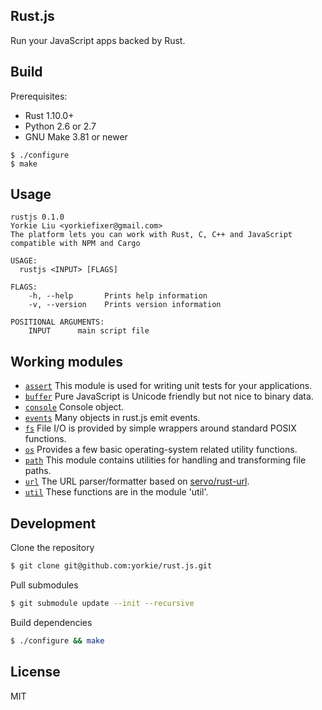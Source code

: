 
Rust.js
-------------

Run your JavaScript apps backed by Rust.

Build
-------------

Prerequisites:

- Rust 1.10.0+
- Python 2.6 or 2.7
- GNU Make 3.81 or newer

```
$ ./configure
$ make
```

Usage
-------------

```
rustjs 0.1.0
Yorkie Liu <yorkiefixer@gmail.com>
The platform lets you can work with Rust, C, C++ and JavaScript compatible with NPM and Cargo

USAGE:
  rustjs <INPUT> [FLAGS]

FLAGS:
    -h, --help       Prints help information
    -v, --version    Prints version information

POSITIONAL ARGUMENTS:
    INPUT      main script file
```

Working modules
--------------

- [`assert`](src/builtin/assert.rs) This module is used for writing unit tests for your applications.
- [`buffer`](src/builtin/buffer.rs) Pure JavaScript is Unicode friendly but not nice to binary data.
- [`console`](src/builtin/console.rs) Console object.
- [`events`](src/builtin/events.js) Many objects in rust.js emit events.
- [`fs`](src/builtin/fs.rs) File I/O is provided by simple wrappers around standard POSIX functions.
- [`os`](src/builtin/os.rs) Provides a few basic operating-system related utility functions.
- [`path`](src/builtin/path.rs) This module contains utilities for handling and transforming file paths.
- [`url`](src/builtin/url.rs) The URL parser/formatter based on [servo/rust-url].
- [`util`](src/builtin/util.rs) These functions are in the module 'util'.

Development
-------------

Clone the repository

```sh
$ git clone git@github.com:yorkie/rust.js.git
```

Pull submodules

```sh
$ git submodule update --init --recursive
```

Build dependencies

```sh
$ ./configure && make
```


License
-------------
MIT

[servo/rust-url]: https://github.com/servo/rust-url
